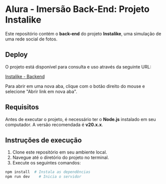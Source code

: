# Alura - Imersão Back-End: Projeto Instalike

Este repositório contém o **back-end** do projeto **Instalike**, uma simulação de uma rede social de fotos.

## Deploy
O projeto está disponível para consulta e uso através da seguinte URL:

[Instalike - Backend](https://insta-like-backend-388164544144.southamerica-east1.run.app/posts)

Para abrir em uma nova aba, clique com o botão direito do mouse e selecione "Abrir link em nova aba".

## Requisitos
Antes de executar o projeto, é necessário ter o **Node.js** instalado em seu computador. A versão recomendada é **v20.x.x**.

## Instruções de execução
1. Clone este repositório em seu ambiente local.
2. Navegue até o diretório do projeto no terminal.
3. Execute os seguintes comandos:

```bash
npm install  # Instala as dependências
npm run dev    # Inicia o servidor
